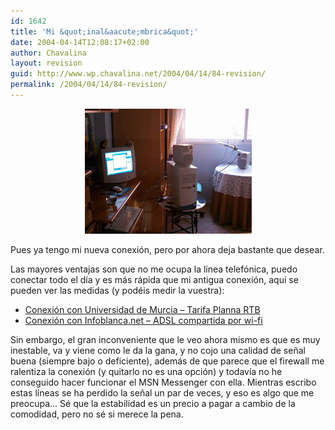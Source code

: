 ```yaml
---
id: 1642
title: 'Mi &quot;inal&aacute;mbrica&quot;'
date: 2004-04-14T12:08:17+02:00
author: Chavalina
layout: revision
guid: http://www.wp.chavalina.net/2004/04/14/84-revision/
permalink: /2004/04/14/84-revision/
---
```

<p align="center">
  <a href="imagenes/fotos/inalambrica.jpg" target="_blank"><img src="/imagenes/fotos/thumbs/inalambrica.jpg" alt="inalambrica" width="267" height="200" border="0" /></a>
</p>

Pues ya tengo mi nueva conexi&oacute;n, pero por ahora deja bastante que desear.

Las mayores ventajas son que no me ocupa la l&iacute;nea telef&oacute;nica, puedo conectar todo el d&iacute;a y es m&aacute;s r&aacute;pida que mi antigua conexi&oacute;n, aqu&iacute; se pueden ver las medidas (y pod&eacute;is medir la vuestra):

  * <a href="http://213.4.114.108/cgi-bin/downstream3.asp?bytes=409600&#038;horaIni=1067113207.609&#038;horaFin=1067113374.539" target="_blank">Conexi&oacute;n con Universidad de Murcia &#8211; Tarifa Planna RTB </a>
  * <a href="http://213.4.114.108/cgi-bin/downstream3.asp?bytes=409600&#038;horaIni=1081966568.215&#038;horaFin=1081966631.627" target="_blank">Conexi&oacute;n con Infoblanca.net &#8211; ADSL compartida por wi-fi </a>

Sin embargo, el gran inconveniente que le veo ahora mismo es que es muy inestable, va y viene como le da la gana, y no cojo una calidad de se&ntilde;al buena (siempre bajo o deficiente), adem&aacute;s de que parece que el firewall me ralentiza la conexi&oacute;n (y quitarlo no es una opci&oacute;n) y todav&iacute;a no he conseguido hacer funcionar el MSN Messenger con ella. Mientras escribo estas l&iacute;neas se ha perdido la se&ntilde;al un par de veces, y eso es algo que me preocupa&#8230; S&eacute; que la estabilidad es un precio a pagar a cambio de la comodidad, pero no s&eacute; si merece la pena.